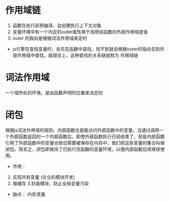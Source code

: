 # 作用域链
1. 函数在执行前预编译，会创建执行上下文对象
2. 变量环境中有一个内定的outer属性用于指明该函数的外层作用域是谁
3. outer 的指向是根据词法作用域来定的

- js引擎在查找变量时，会先在函数中查找，找不到就会根据outer的指向去到外层作用域中查找，层层往上，这种查找的关系链就称为 作用域链



# 词法作用域
一个域所处的环境，是由函数声明的位置来决定的

# 闭包
根据js词法作用域的规则，内部函数总是能访问外部函数中的变量，当通过调用一个外部函数返回的一个内部函数后，即使外部函数执行已经结束了，但是内部函数引用了外部函数中的变量也依旧需要被保存在内存中，我们把这些变量的集合叫做闭包。简言之，闭包即维持了已执行完函数的变量环境，以便内部函数后续继续使用。

- 作用：
 1. 实现共有变量 (企业的模块开发)
 2. 做缓存
 3.封装模块，防止全局变量污染

 - 缺点：
  内存泄漏